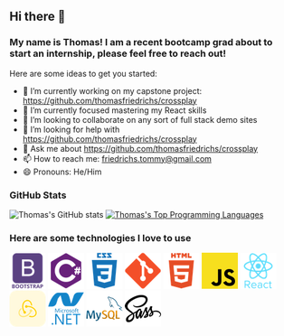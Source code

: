 ## Hi there 👋

### My name is Thomas! I am a recent bootcamp grad about to start an internship, please feel free to reach out!

Here are some ideas to get you started:

- 🔭 I’m currently working on my capstone project: https://github.com/thomasfriedrichs/crossplay 
- 🌱 I’m currently focused mastering my React skills
- 👯 I’m looking to collaborate on any sort of full stack demo sites
- 🤔 I’m looking for help with https://github.com/thomasfriedrichs/crossplay 
- 💬 Ask me about https://github.com/thomasfriedrichs/crossplay 
- 📫 How to reach me: friedrichs.tommy@gmail.com
- 😄 Pronouns: He/Him

### GitHub Stats

![Thomas's GitHub stats](https://github-readme-stats.vercel.app/api?username=thomasfriedrichs&show_icons=true&theme=radical) [![Thomas's Top Programming Languages](https://github-readme-stats.vercel.app/api/top-langs/?username=thomasfriedrichs&layout=compact&theme=radical&langs_count=10)](https://github.com/anuraghazra/github-readme-stats)

### Here are some technologies I love to use

![Bootstrap Icon](./Assets/bootstrap.png) ![C Sharp Icon](./Assets/csharp.png) ![Css Icon](./Assets/css3.png) ![Git Icon](./Assets/git.png) ![Html Icon](./Assets/html5.png) ![Javascript Icon](./Assets/javascript.png) ![React Icon](./Assets/react.png) ![Redux Icon](./Assets/redux.png) ![Dot Net Icon](./Assets/microsoft-dotnet.png) ![My Sequel  Icon](./Assets/mysql.png) ![Sass Icon](./Assets/sass.png)
